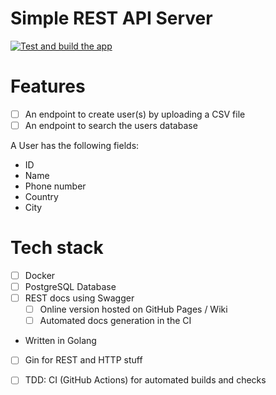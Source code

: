 # Simple REST API Server

[![Test and build the app](https://github.com/m-kuzmin/simple-rest-api/actions/workflows/golang-ci.yml/badge.svg?branch=main)](https://github.com/m-kuzmin/simple-rest-api/actions/workflows/golang-ci.yml)

# Features

- [ ] An endpoint to create user(s) by uploading a CSV file
- [ ] An endpoint to search the users database

A User has the following fields:

- ID
- Name
- Phone number
- Country
- City

# Tech stack

- [ ] Docker
- [ ] PostgreSQL Database
- [ ] REST docs using Swagger
    - [ ] Online version hosted on GitHub Pages / Wiki
    - [ ] Automated docs generation in the CI
- Written in Golang
- [ ] Gin for REST and HTTP stuff
- [ ] TDD: CI (GitHub Actions) for automated builds and checks

